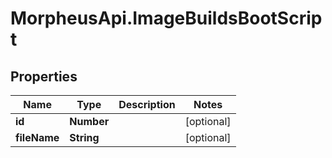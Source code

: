 # MorpheusApi.ImageBuildsBootScript

## Properties

Name | Type | Description | Notes
------------ | ------------- | ------------- | -------------
**id** | **Number** |  | [optional] 
**fileName** | **String** |  | [optional] 


